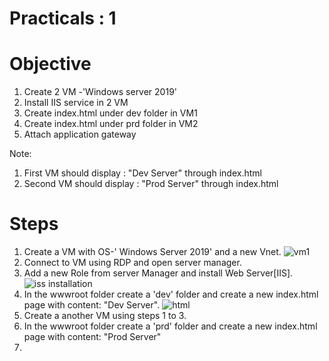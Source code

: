 # Practicals : 1

   # Objective

   1. Create 2 VM -'Windows server 2019' 
   2. Install IIS service in 2 VM
   3. Create index.html under dev folder in VM1
   4. Create index.html under prd folder in VM2
   5. Attach application gateway

   Note:
   1. First VM should display : "Dev Server" through index.html
   2. Second VM should display : "Prod Server" through index.html

   # Steps
        
   1. Create a VM with OS-' Windows Server 2019' and a new Vnet.
   ![vm1](https://user-images.githubusercontent.com/23217592/152671040-b1492e73-e44e-43ff-8046-8c9ced657645.jpg)
   2. Connect to VM using RDP and open server manager.
   3. Add a new Role from server Manager and install Web Server[IIS].
   ![iss installation](https://user-images.githubusercontent.com/23217592/152671044-1cf4bc86-61c1-4a19-b4ef-3be8bf0ccd61.jpg)
   4. In the wwwroot folder create a 'dev' folder and create a new index.html page with content: "Dev Server". 
   ![html](https://user-images.githubusercontent.com/23217592/152671056-eec6fd73-baaf-47dd-bd8d-512904910f0d.jpg)
   5.  Create a another VM using steps 1 to 3.
   6. In the wwwroot folder create a 'prd' folder and create a new index.html page with content: "Prod Server"
   7. 
        
        
        

